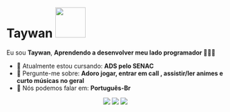 # Taywan <img src="https://media1.tenor.com/m/oylzydvTDV4AAAAC/kusuriya-no-hitorigoto-maomao.gif" width="70px">

Eu sou <strong>Taywan</strong>, <strong>Aprendendo a desenvolver meu lado programador </strong> 👨🏻‍💻 

- 🚀 Atualmente estou cursando: <strong>ADS pelo SENAC</strong> 
- 💬 Pergunte-me sobre: <strong>Adoro jogar, entrar em call , assistir/ler animes e curto músicas no geral</strong>
- 📣 Nós podemos falar em: <strong>Português-Br</strong>

<div align="center">

  <a href="#" alt="Gmail">
    <img src="https://img.shields.io/badge/-Gmail-FF0000?style=flat-square&labelColor=FF0000&logo=gmail&logoColor=white&link=https://mail.google.com/mail/u/0/#inbox"/></a>

  <a href="#" alt="Linkedin">
    <img src="https://img.shields.io/badge/-Linkedin-0e76a8?style=flat-square&logo=Linkedin&logoColor=white&link=LINK-DO-SEU-LINKEDIN" /></a>

  <a href="#" alt="Instagram">
    <img src="https://img.shields.io/badge/-Instagram-DF0174?style=flat-square&labelColor=DF0174&logo=instagram&logoColor=white&link=https://www.instagram.com/"/></a>

</div>
